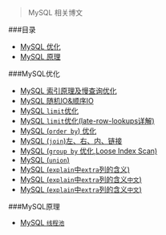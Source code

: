 > MySQL 相关博文

###目录

- [MySQL 优化](MySQL优化)
- [MySQL 原理](MySQL原理)

###MySQL优化
- [MySQL 索引原理及慢查询优化](http://tech.meituan.com/mysql-index.html)
- [MySQL 随机IO&顺序IO](http://blog.csdn.net/dba_waterbin/article/details/8937441)
- [MySQL `limit`优化](https://stackoverflow.com/questions/4481388/why-does-mysql-higher-limit-offset-slow-the-query-down)
- [MySQL `limit`优化(late-row-lookups详解)](https://explainextended.com/2009/10/23/mysql-order-by-limit-performance-late-row-lookups/)
- [MySQL (`order by`) 优化](http://www.cnblogs.com/cchust/p/5304594.html)
- [MySQL (`join`)左、右、内、链接](https://www.techonthenet.com/mysql/joins.php)
- [MySQL (`group by` 优化,Loose Index Scan)](https://dev.mysql.com/doc/refman/5.7/en/group-by-optimization.html)
- [MySQL (`union`)](http://www.w3school.com.cn/sql/sql_union.asp)
- [MySQL (`explain`中`extra`列的含义)](https://dev.mysql.com/doc/refman/5.7/en/explain-output.html#explain-extra-information)
- [MySQL (`explain`中`extra`列的含义`中文`)](http://www.jianshu.com/p/ea3fc71fdc45)
- [MySQL (`explain`中`extra`列的含义`中文`)](http://ustb80.blog.51cto.com/6139482/1064261)


###MySQL原理

- [MySQL `线程池`](http://blog.jobbole.com/109695/)

